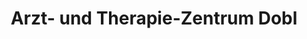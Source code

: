 ---
title: "Arzt- und Therapie-Zentrum Dobl"
url: /dobl-zwaring/arzt-und-therapie-zentrum-dobl/
shop: Kosmetik
---